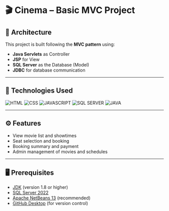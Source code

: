# 🎬 Cinema – Basic MVC Project

## 🧱 Architecture

This project is built following the **MVC pattern** using:
- **Java Servlets** as Controller
- **JSP** for View
- **SQL Server** as the Database (Model)
- **JDBC** for database communication

---

## 🚀 Technologies Used

![HTML](https://img.shields.io/badge/HTML-5E5E5E?style=for-the-badge&logo=html5)
![CSS](https://img.shields.io/badge/CSS-5E5E5E?style=for-the-badge&logo=css3)
![JAVASCRIPT](https://img.shields.io/badge/JAVASCRIPT-5E5E5E?style=for-the-badge&logo=javascript)
![SQL SERVER](https://img.shields.io/badge/MICROSOFT%20SQL%20SERVER-5E5E5E?style=for-the-badge&logo=microsoft-sql-server)
![JAVA](https://img.shields.io/badge/JAVA-5E5E5E?style=for-the-badge&logo=java)


---

## ⚙️ Features

- View movie list and showtimes  
- Seat selection and booking  
- Booking summary and payment  
- Admin management of movies and schedules

---

## 🖥️ Prerequisites

- [JDK](https://www.oracle.com/java/technologies/javase/javase-jdk8-downloads.html) (version 1.8 or higher)  
- [SQL Server 2022](https://www.microsoft.com/en-us/sql-server/sql-server-downloads)  
- [Apache NetBeans 13](https://netbeans.apache.org/) (recommended)  
- [GitHub Desktop](https://desktop.github.com/) (for version control)
